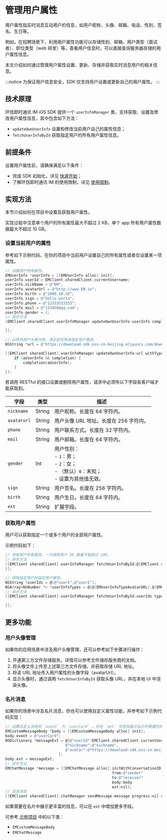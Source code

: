 # 管理用户属性

<Toc />

用户属性指实时消息互动用户的信息，如用户昵称、头像、邮箱、电话、性别、签名、生日等。

例如，在招聘场景下，利用用户属性功能可以存储性别、邮箱、用户类型（面试者）、职位类型（web 研发）等。查看用户信息时，可以直接查询服务器存储的用户属性信息。

本文介绍如何通过管理用户属性设置、更新、存储并获取实时消息用户的相关信息。

:::notice
为保证用户信息安全，SDK 仅支持用户设置或更新自己的用户属性。
:::

## 技术原理

环信即时通讯 IM iOS SDK 提供一个 `userInfoManager` 类，支持获取、设置及修改用户属性信息，其中包含如下方法：

- `updateOwnUserInfo` 设置和修改当前用户自己的属性信息；
- `fetchUserInfoById` 获取指定用户的所有用户属性信息。

## 前提条件

设置用户属性前，请确保满足以下条件：

- 完成 SDK 初始化，详见 [快速开始](quickstart.html)；
- 了解环信即时通讯 IM 的使用限制，详见 [使用限制](/product/limitation.html)。

## 实现方法

本节介绍如何在项目中设置及获取用户属性。

实现过程中注意单个用户的所有属性最大不超过 2 KB，单个 app 所有用户属性数据最大不超过 10 GB。

### 设置当前用户的属性

参考如下示例代码，在你的项目中当前用户设置自己的所有属性或者仅设置某一项属性。

```objectivec
// 设置用户所有属性。
EMUserInfo *userInfo = [[EMUserInfo alloc] init];
userInfo.userId = EMClient.sharedClient.currentUsername;
userInfo.nickName = @"EM";
userInfo.avatarUrl = @"http://www.EM.io";
userInfo.birth = @"2000.10.10";
userInfo.sign = @"hello world";
userInfo.phone = @"12333333333";
userInfo.mail = @"123456@qq.com";
userInfo.gender = 1;
// 异步方法
[EMClient.sharedClient.userInfoManager updateOwnUserInfo:userInfo completion:^(EMUserInfo *aUserInfo, EMError *aError)

}];
```

```objectivec
// 以修改用户头像为例，演示如何修改指定用户属性。
NSString *url = @"https://download-sdk.oss-cn-beijing.aliyuncs.com/downloads/IMDemo/avatar/Image1.png";

[[EMClient sharedClient].userInfoManager updateOwnUserInfo:url withType:EMUserInfoTypeAvatarURL completion:^(EMUserInfo *aUserInfo, EMError *aError) {
    if (aUserInfo && completion) {
        completion(aUserInfo);
    }
}];
```

若调用 RESTful 的接口设置或删除用户属性，请求中必须传以下字段各客户端才能获取到。

| 字段        | 类型   | 描述                                                       |
| ----------- | ------ | ---------------------------------------------------------- |
| `nickname`  | String | 用户昵称。长度在 64 字符内。                               |
| `avatarurl` | String | 用户头像 URL 地址。长度在 256 字符内。                     |
| `phone`     | String | 用户联系方式。长度在 32 字符内。                           |
| `mail`      | String | 用户邮箱。长度在 64 字符内。                               |
| `gender`    | Int | 用户性别：<br/> - `1`：男；<br/> - `2`：女；<br/> - （默认）`0`：未知；<br/> - 设置为其他值无效。 |
| `sign`      | String | 用户签名。长度在 256 字符内。                              |
| `birth`     | String | 用户生日。长度在 64 字符内。                               |
| `ext`       | String | 扩展字段。                                                 |

### 获取用户属性

用户可以获取指定一个或多个用户的全部用户属性。

示例代码如下：

```objectivec
// 获取用户所有属性，一次调用用户 ID 数量不能超过 100。
// 异步方法
[[EMClient sharedClient].userInfoManager fetchUserInfoById:@[EMClient.sharedClient.currentUsername] 		completion:^(NSDictionary *aUserDatas, EMError *aError) {
}];
```

```objectivec
// 获取指定用户的指定用户属性。
NSString *userIds = @[@"user1",@"user2"];
NSArray<NSNumber *> *userInfoTypes = @[@(EMUserInfoTypeAvatarURL),@(EMUserInfoTypePhone),@(EMUserInfoTypeMail)];
// 异步方法
[[EMClient sharedClient].userInfoManager fetchUserInfoById:userIds type:userInfoTypes completion:^(NSDictionary *aUserDatas, EMError *aError) {

}];
```

## 更多功能

### 用户头像管理

如果你的应用场景中涉及用户头像管理，还可以参考如下步骤进行操作：

1. 开通第三方文件存储服务。详情可以参考文件储存服务商的文档。
2. 将头像文件上传至上述第三方文件存储，并获取存储 URL 地址。
3. 将该 URL 地址传入用户属性的头像字段（avatarUrl）。
4. 显示头像时，通过调用 `fetchUserInfoById` 获取头像 URL，并在本地 UI 中渲染头像。

### 名片消息

如果你的场景中涉及名片消息，你也可以使用自定义属性功能，并参考如下示例代码实现：

```objectivec
// 设置自定义消息的 `event` 为 `userCard` ，并在 `ext` 中添加展示名片所需要的用户 ID、昵称和头像等字段。
EMCustomMessageBody *body = [[EMCustomMessageBody alloc] init];
body.event = @"userCard";
NSDictionary *messageExt = @{@"userId":EMClient.sharedClient.currentUsername,
                           @"nickname":@"nickname",
                           @"avatar":@"https://download-sdk.oss-cn-beijing.aliyuncs.com/downloads/IMDemo/avatar/Image1.png"
                        };
body.ext = messageExt;
// 异步方法
EMChatMessage *message = [[EMChatMessage alloc] initWithConversationID:@"conversationID"
                                                from:@"sender"
                                                to:@"receiver"
                                                body:body
                                                ext:nil];
// 发送消息
[[EMClient sharedClient].chatManager sendMessage:message progress:nil completion:^(EMChatMessage *message, EMError *error) {}];
```

如果需要在名片中展示更丰富的信息，可以在 `ext` 中增加更多字段。

可参考 [示例项目](https://www.easemob.com/download/im)  中的以下类：

- `EMCustomMessageBody`
- `EMChatMessage`